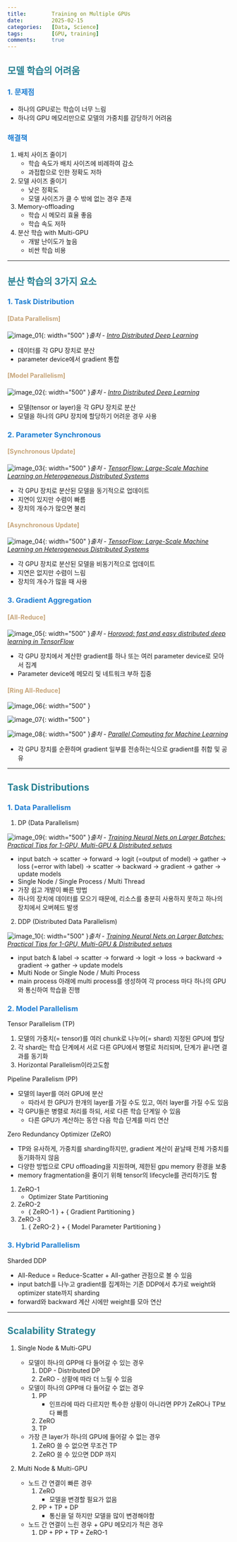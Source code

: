 ```yaml
---
title:        Training on Multiple GPUs
date:         2025-02-15
categories:   [Data, Science]
tags:         [GPU, training]
comments:     true
---
```


<style>
H2 { color: #298294 }
H3 { color: #1e7ed2 }
H4 { color: #C7A579 }
</style>

## 모델 학습의 어려움

### 1. 문제점

- 하나의 GPU로는 학습이 너무 느림
- 하나의 GPU 메모리만으로 모델의 가중치를 감당하기 어려움

### 해결책

1. 배치 사이즈 줄이기
    - 학습 속도가 배치 사이즈에 비례하여 감소
    - 과접합으로 인한 정확도 저하
2. 모델 사이즈 줄이기
    - 낮은 정확도
    - 모델 사이즈가 클 수 밖에 없는 경우 존재
3. Memory-offloading
    - 학습 시 메모리 효율 좋음
    - 학습 속도 저하
4. 분산 학습 with Multi-GPU
    - 개발 난이도가 높음
    - 비싼 학습 비용

---

## 분산 학습의 3가지 요소

### 1. Task Distribution

#### [Data Parallelism]

![image_01](/assets/img/posts/2025-02-15/image_01.png){: width="500" }*출처 - [Intro Distributed Deep Learning](https://xiandong79.github.io/Intro-Distributed-Deep-Learning)*

- 데이터를 각 GPU 장치로 분산
- parameter device에서 gradient 통합

#### [Model Parallelism]
    
![image_02](/assets/img/posts/2025-02-15/image_02.png){: width="500" }*출처 - [Intro Distributed Deep Learning](https://xiandong79.github.io/Intro-Distributed-Deep-Learning)*

- 모델(tensor or layer)을 각 GPU 장치로 분산
- 모델을 하나의 GPU 장치에 할당하기 어려운 경우 사용

### 2. Parameter Synchronous

#### [Synchronous Update]

![image_03](/assets/img/posts/2025-02-15/image_03.png){: width="500" }*출처 - [TensorFlow: Large-Scale Machine Learning on Heterogeneous Distributed Systems](https://arxiv.org/pdf/1603.04467)*

- 각  GPU 장치로 분산된 모델을 동기적으로 업데이트
- 지연이 있지만 수렴이 빠름
- 장치의 개수가 많으면 불리

#### [Asynchronous Update]

![image_04](/assets/img/posts/2025-02-15/image_04.png){: width="500" }*출처 - [TensorFlow: Large-Scale Machine Learning on Heterogeneous Distributed Systems](https://arxiv.org/pdf/1603.04467)*

- 각 GPU 장치로 분산된 모델을 비동기적으로 업데이트
- 지연은 없지만 수렴이 느림
- 장치의 개수가 많을 때 사용

### 3. Gradient Aggregation

#### [All-Reduce]

![image_05](/assets/img/posts/2025-02-15/image_05.png){: width="500" }*출처 - [Horovod: fast and easy distributed deep learning in TensorFlow](https://arxiv.org/pdf/1802.05799)*

- 각 GPU 장치에서 계산한 gradient를 하나 또는 여러 parameter device로 모아서 집계
- Parameter device에 메모리 및 네트워크 부하 집중

#### [Ring All-Reduce]

![image_06](/assets/img/posts/2025-02-15/image_06.png){: width="500" }

![image_07](/assets/img/posts/2025-02-15/image_07.png){: width="500" }

![image_08](/assets/img/posts/2025-02-15/image_08.png){: width="500" }*출처 -  [Parallel Computing for Machine Learning](https://www.youtube.com/watch?v=rj-hjS5L8Bw)*

- 각 GPU 장치를 순환하며 gradient 일부를 전송하는식으로 gradient를 취합 및 공유

---

## Task Distributions

### 1. Data Parallelism

1. DP (Data Parallelism)
    
![image_09](/assets/img/posts/2025-02-15/image_09.png){: width="500" }*출처 -  [Training Neural Nets on Larger Batches: Practical Tips for 1-GPU, Multi-GPU & Distributed setups](https://medium.com/huggingface/training-larger-batches-practical-tips-on-1-gpu-multi-gpu-distributed-setups-ec88c3e51255)*
    
- input batch → scatter → forward → logit (=output of model) → gather → loss (=error with label) → scatter → backward → gradient → gather → update models
- Single Node / Single Process / Multi Thread
- 가장 쉽고 개발이 빠른 방법
- 하나의 장치에 데이터를 모으기 때문에, 리소스를 충분히 사용하지 못하고 하나의 장치에서 오버헤드 발생

2. DDP (Distributed Data Parallelism)
    
![image_10](/assets/img/posts/2025-02-15/image_10.png){: width="500" }*출처 -  [Training Neural Nets on Larger Batches: Practical Tips for 1-GPU, Multi-GPU & Distributed setups](https://medium.com/huggingface/training-larger-batches-practical-tips-on-1-gpu-multi-gpu-distributed-setups-ec88c3e51255)*

- input batch & label → scatter → forward → logit → loss → backward → gradient → gather → update models
- Multi Node or Single Node / Multi Process
- main process 아래에 multi process를 생성하여 각 process 마다 하나의 GPU와 통신하여 학습을 진행

### 2. Model Parallelism

Tensor Parallelism (TP)

1. 모델의 가중치(= tensor)를 여러 chunk로 나누어(= shard) 지정된 GPU에 할당
2. 각 shard는 학습 단계에서 서로 다른 GPU에서 병렬로 처리되며, 단계가 끝나면 결과를 동기화
3. Horizontal Parallelism이라고도함

Pipeline Parallelism (PP)

- 모델의 layer를 여러 GPU에 분산
    - 따라서 한 GPU가 한개의 layer를 가질 수도 있고, 여러 layer를 가질 수도 있음
- 각 GPU들은 병렬로 처리를 하되, 서로 다른 학습 단계일 수 있음
    - 다른 GPU가 계산하는 동안 다음 학습 단계를 미리 연산

Zero Redundancy Optimizer (ZeRO)

- TP와 유사하게, 가중치를 sharding하지만, gradient 계산이 끝날때 전체 가중치를 동기화하지 않음
- 다양한 방법으로 CPU offloading을 지원하며, 제한된 gpu memory 환경을 보충
- memory fragmentation을 줄이기 위해 tensor의 lifecycle를 관리하기도 함
1. ZeRO-1
    - Optimizer State Partitioning
2. ZeRO-2
    - { ZeRO-1 } + { Gradient Partitioning }
3. ZeRO-3
    1. { ZeRO-2 } + { Model Parameter Partitioning }

### 3. Hybrid Parallelism

Sharded DDP

- All-Reduce = Reduce-Scatter + All-gather 관점으로 볼 수 있음
- input batch를 나누고 gradient를 집계하는 기존 DDP에서 추가로 weight와 optimizer state까지 sharding
- forward와 backward 계산 시에만 weight를 모아 연산

---

## Scalability Strategy

1. Single Node & Multi-GPU
    - 모델이 하나의 GPP애 다 들어갈 수 있는 경우
        1. DDP - Distributed DP
        2. ZeRO - 상황에 따라 더 느릴 수 있음
    - 모델이 하나의 GPP애 다 들어갈 수 없는 경우
        1. PP
            - 인프라에 따라 다르지만 특수한 상황이 아니라면 PP가 ZeRO나 TP보다 빠름
        2. ZeRO
        3. TP
    - 가장 큰 layer가 하나의 GPU에 들어갈 수 없는 경우
        1. ZeRO 쓸 수 없으면 무조건 TP
        2. ZeRO 쓸 수 있으면 DDP 까지

2. Multi Node & Multi-GPU
    - 노드 간 연결이 빠른 경우
        1. ZeRO
            - 모델을 변경할 필요가 없음
        2. PP + TP + DP
            - 통신을 덜 하지만 모델을 많이 변경해야함
    - 노드 간 연결이 느린 경우 + GPU 메모리가 적은 경우
        1. DP + PP + TP + ZeRO-1
